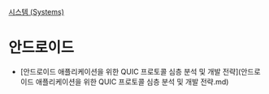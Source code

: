 [시스템 (Systems)](../index.md)
# 안드로이드

- [안드로이드 애플리케이션을 위한 QUIC 프로토콜 심층 분석 및 개발 전략](안드로이드 애플리케이션을 위한 QUIC 프로토콜 심층 분석 및 개발 전략.md)
